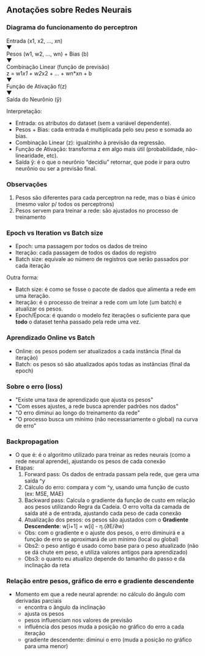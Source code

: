 ## Anotações sobre Redes Neurais

### Diagrama do funcionamento do perceptron
Entrada (x1, x2, ..., xn)    
           ▼  
Pesos (w1, w2, ..., wn) + Bias (b)  
           ▼  
Combinação Linear (função de previsão)  
z = w1*x1 + w2*x2 + ... + wn*xn + b  
           ▼  
Função de Ativação f(z)  
           ▼  
Saída do Neurônio (ŷ)  

Interpretação:
- Entrada: os atributos do dataset (sem a variável dependente).
- Pesos + Bias: cada entrada é multiplicada pelo seu peso e somada ao bias.
- Combinação Linear (z): igualzinho à previsão da regressão.
- Função de Ativação: transforma z em algo mais útil (probabilidade, não-linearidade, etc).
- Saída ŷ: é o que o neurônio “decidiu” retornar, que pode ir para outro neurônio ou ser a previsão final.

### Observações
1. Pesos são diferentes para cada perceptron na rede, mas o bias é único (mesmo valor p/ todos os perceptrons)
2. Pesos servem para treinar a rede: são ajustados no processo de treinamento

### Epoch vs Iteration vs Batch size
- Epoch: uma passagem por todos os dados de treino
- Iteração: cada passagem de todos os dados do registro
- Batch size: equivale ao número de registros que serão passados por cada iteração

Outra forma:
- Batch size: é como se fosse o pacote de dados que alimenta a rede em uma iteração.
- Iteração: é o processo de treinar a rede com um lote (um batch) e atualizar os pesos.
- Epoch/Época: é quando o modelo fez iterações o suficiente para que **todo** o dataset tenha passado pela rede uma vez.

### Aprendizado Online vs Batch
- Online: os pesos podem ser atualizados a cada instância (final da iteração)
- Batch: os pesos só são atualizados após todas as instâncias (final da epoch)

### Sobre o erro (loss)
- "Existe uma taxa de aprendizado que ajusta os pesos"
- "Com esses ajustes, a rede busca aprender padrões nos dados"
- "O erro diminui ao longo do treinamento da rede"
- "O processo busca um mínimo (não necessariamente o global) na curva de erro"

### Backpropagation
- O que é: é o algoritmo utilizado para treinar as redes neurais (como a rede neural aprende), ajustando os pesos de cada conexão
- Etapas:
    1. Forward pass: Os dados de entrada passam pela rede, que gera uma saída ^y
    2. Cálculo do erro: compara y com ^y, usando uma função de custo (ex: MSE, MAE)
    3. Backward pass: Calcula o gradiente da função de custo em relação aos pesos utilizando Regra da Cadeia. O erro volta da camada de saída até a de entrada, ajustando cada peso de cada conexão
    4. Atualização dos pesos: os pesos são ajustados com o **Gradiente Descendente**: w[i+1] = w[i] - η.(∂E/∂w)
    - Obs: com o gradiente e o ajuste dos pesos, o erro diminuirá e a função de erro se aproximará de um mínimo (local ou global)
    - Obs2: o peso antigo é usado como base para o peso atualizado (não se dá chute em peso, e utiliza valores antigos para aprendizado)
    - Obs3: o quanto eu atualizo depende do tamanho do passo e da inclinação da reta

### Relação entre pesos, gráfico de erro e gradiente descendente
- Momento em que a rede neural aprende: no cálculo do ângulo com derivadas parciais
    - encontra o ângulo da inclinação
    - ajusta os pesos
    - pesos influenciam nos valores de previsão
    - influência dos pesos muda a posição no gráfico do erro a cada iteração
    - gradiente descendente: diminui o erro (muda a posição no gráfico para uma menor)